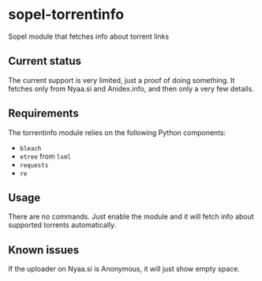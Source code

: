 # sopel-torrentinfo
Sopel module that fetches info about torrent links

## Current status

The current support is very limited, just a proof of doing something. It fetches
only from Nyaa.si and Anidex.info, and then only a very few details.

## Requirements
The torrentinfo module relies on the following Python components:

* `bleach`
* `etree` from `lxml`
* `requests`
* `re`

## Usage
There are no commands. Just enable the module and it will fetch info about
supported torrents automatically.

## Known issues
If the uploader on Nyaa.si is Anonymous, it will just show empty space.